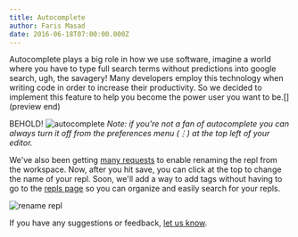 ```yaml
---
title: Autocomplete
author: Faris Masad
date: 2016-06-18T07:00:00.000Z
---
```


Autocomplete plays a big role in how we use software, imagine a world where you have to type full search terms without predictions into google search, ugh, the savagery! Many developers employ this technology when writing code in order to increase their productivity. So we decided to implement this feature to help you become the power user you want to be.[](preview end)

BEHOLD!
![autocomplete](https://i.imgur.com/qC1E2qn.gif)
*Note: if you're not a fan of autocomplete you can always turn it off from the preferences menu (⋮) at the top left of your editor.*

We've also been getting [many requests](https://productpains.com/post/replit/save-session-with-custom-name) to enable renaming the repl from the workspace. Now, after you hit save, you can click at the top to change the name of your repl. Soon, we'll add a way to add tags without having to go to the [repls page](https://repl.it/repls) so you can organize and easily search for your repls.

![rename repl](https://i.imgur.com/SS4l4wv.gif)

If you have any suggestions or feedback, [let us know](https://productpains.com/create/replit).